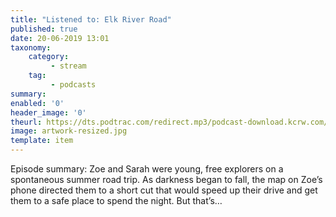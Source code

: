 ```yaml
---
title: "Listened to: Elk River Road"
published: true
date: 20-06-2019 13:01
taxonomy:
    category:
         - stream
    tag:
         - podcasts
summary:
enabled: '0'
header_image: '0'
theurl: https://dts.podtrac.com/redirect.mp3/podcast-download.kcrw.com/kcrw/audio/podcast/etc/nw/KCRW-nocturne-elk_river_road-190611.mp3
image: artwork-resized.jpg
template: item
---
```

 
Episode summary: Zoe and Sarah were young, free explorers on a spontaneous summer road trip. As darkness began to fall, the map on Zoe’s phone directed them to a short cut that would speed up their drive and get them to a safe place to spend the night. But that’s…

